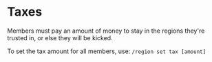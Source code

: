 # Taxes

Members must pay an amount of money to stay in the regions they're trusted in, or else they will be kicked.

To set the tax amount for all members, use: `/region set tax [amount]`
